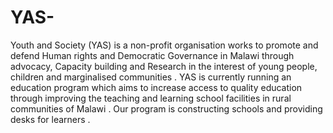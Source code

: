 # YAS-
Youth and Society (YAS) is a non-profit organisation works to promote and defend Human rights and Democratic Governance in Malawi through advocacy, Capacity building and Research in the interest of young people, children and marginalised communities .   YAS is currently running an education program which aims to increase access to quality education through improving the teaching and learning  school facilities in rural communities of Malawi . Our program is constructing schools and providing desks for learners . 


